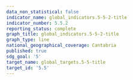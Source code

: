 ```yaml
---
data_non_statistical: false
indicator_name: global_indicators.5-5-2-title
indicator_number: 5.5.2
reporting_status: complete
graph_title: global_indicators.5-5-2-title
graph_type: line
national_geographical_coverage: Cantabria
published: true
sdg_goal: '5'
target_name: global_targets.5-5-title
target_id: '5.5'
---
```

